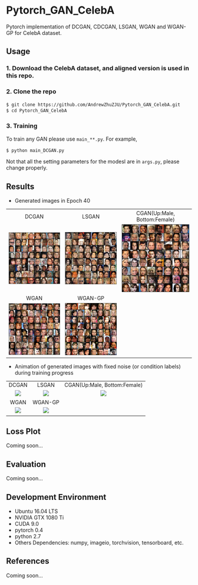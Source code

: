 # Pytorch_GAN_CelebA
Pytorch implementation of DCGAN, CDCGAN, LSGAN, WGAN and WGAN-GP for CelebA dataset.

## Usage
### 1. Download the CelebA dataset, and aligned version is used in this repo.
### 2. Clone the repo
```bash
$ git clone https://github.com/AndrewZhuZJU/Pytorch_GAN_CelebA.git
$ cd Pytorch_GAN_CelebA
```
### 3. Training
To train any GAN please use `main_**.py`. For example, 
```bash
$ python main_DCGAN.py
```
Not that all the setting parameters for the modesl are in `args.py`, please change properly.

## Results
* Generated images in Epoch 40
<table align='center'>
	<tr align=center>
		<td> DCGAN </td>
		<td> LSGAN </td>
		<td> CGAN(Up:Male, Bottom:Female) </td>
	</tr>
	<tr align='center'>
		<td><img src='Images/dcgan_epoch40.png'></td>
		<td><img src='Images/lsgan_epoch40.png'></td>
		<td><img src='Images/cgan_epoch40.png'></td>
	</tr>
	<tr align=center>
		<td> WGAN </td>
		<td> WGAN-GP </td>
	</tr>
	<tr align='center'>
		<td><img src='Images/wgan_epoch40.png'></td>
		<td><img src='Images/wgan-gp_epoch40.png'></td>
	</tr>
</table>

* Animation of generated images with fixed noise (or condition labels) during training progress

<table align='center'>
	<tr align='center'>
		<td> DCGAN </td>
		<td> LSGAN </td>
		<td> CGAN(Up:Male, Bottom:Female) </td>
	</tr>
	<tr align='center'>
		<td><img src='Images/dcgan_animation.gif'></td>
		<td><img src='Images/lsgan_animation.gif'></td>
		<td><img src='Images/cgan_animation.gif'></td>
	</tr>
	<tr align='center'>
		<td> WGAN </td>
		<td> WGAN-GP </td>
	</tr>
	<tr align='center'>
		<td><img src='Images/wgan_animation.gif'></td>
		<td><img src='Images/wgan-gp_animation.gif'></td>
	</tr>
</table>

## Loss Plot
Coming soon...

## Evaluation
Coming soon...

## Development Environment
* Ubuntu 16.04 LTS
* NVIDIA GTX 1080 Ti
* CUDA 9.0
* pytorch 0.4
* python 2.7
* Others Dependencies: numpy, imageio, torchvision, tensorboard, etc.

## References
Coming soon...
